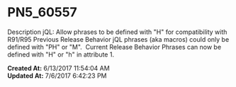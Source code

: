 # PN5_60557

Description jQL: Allow phrases to be defined with "H" for compatibility with R91/R95 Previous Release Behavior jQL phrases (aka macros) could only be defined with "PH" or "M".  Current Release Behavior Phrases can now be defined with "H" or "h" in attribute 1.  

**Created At:** 6/13/2017 11:54:04 AM  
**Updated At:** 7/6/2017 6:42:23 PM  

